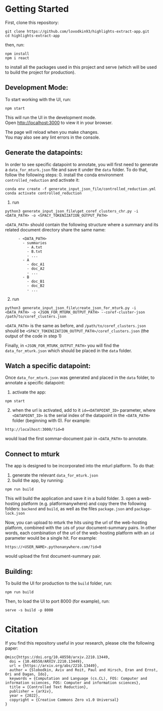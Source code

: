 # Getting Started 
First, clone this repository:
```
git clone https://github.com/lovodkin93/highlights-extract-app.git
cd highlights-extract-app
```
then, run:
```
npm install
npm i react
```
to install all the packages used in this project and serve (which will be used to build the project for production).

## Development Mode:
To start working with the UI, run:
```
npm start
```

This will run the UI in the development mode.\
Open [http://localhost:3000](http://localhost:3000) to view it in your browser.

The page will reload when you make changes.\
You may also see any lint errors in the console.

## Generate the datapoints:
In order to see specific datapoint to annotate, you will first need to generate a `data_for_mturk.json` file and save it under the `data` folder.
To do that, follow the following steps:
0. install the conda environment `controlled_reduction` and activate it:
```
conda env create -f generate_input_json_file/controlled_reduction.yml
conda activate controlled_reduction
```
1. run
```
python3 generate_input_json_file\get_coref_clusters_chr.py -i <DATA_PATH> -o <SPACY_TOKENIZATION_OUTPUT_PATH>
```
`<DATA_PATH>` should contain the following structure where a summary and its related document directory share the same name:
```
      - <DATA_PATH>
        - summaries
          - A.txt
          - B.txt
          - ...
        - A
          - doc_A1
          - doc_A2
          - ...
        - B
          - doc_B1
          - doc_B2
          - ...
```
2. run
```
python3 generate_input_json_file\create_json_for_mturk.py -i <DATA_PATH> -o <JSON_FOR_MTURK_OUTPUT_PATH> --coref-cluster-json /path/to/coref_clusters.json
```
`<DATA_PATH>` is the same as before, and `/path/to/coref_clusters.json` should be `<SPACY_TOKENIZATION_OUTPUT_PATH>/coref_clusters.json` (the output of the code in step 1)

Finally, in `<JSON_FOR_MTURK_OUTPUT_PATH>` you will find the `data_for_mturk.json` which should be placed in the `data` folder.

## Watch a specific datapoint:
Once `data_for_mturk.json` was generated and placed in the `data` folder, to annotate a specific datapoint:
1. activate the app:
```
npm start
```
2. when the url is activated, add to it `id=<DATAPOINT_ID>` parameter, where `<DATAPOINT_ID>` is the serial index of the datapoint in the `<DATA_PATH>` folder (beginning with 0). For example:
```
http://localhost:3000/?id=0
```
would load the first sommar-document pair in `<DATA_PATH>` to annotate.

## Connect to mturk
The app is designed to be incorporated into the mturl platform.
To do that:
1. generate the relevant `data_for_mturk.json`
2. build the app, by running:
```
npm run build
```
This will build the application and save it in a build folder.
3. open a web-hosting platform (e.g. platformanywhere) and copy there the following folders: `backend` and `build`, as well as the files `package.json` and `package-lock.json`

Now, you can upload to mturk the hits using the url of the web-hosting platform, combined with the `id`s of your document-summary pairs. In other words, each combination of the url of the web-hosting platform with an `id` parameter would be a single hit. For example:
```
https://<USER_NAME>.pythonanywhere.com/?id=0
```
would upload the first document-summary pair.
## Building:
To build the UI for production to the `build` folder, run:
```
npm run build
```
Then, to load the UI to port 8000 (for example), run:
```
serve -s build -p 8000
```

Citation
========
If you find this repository useful in your research, please cite the following paper:
```
@misc{https://doi.org/10.48550/arxiv.2210.13449,
  doi = {10.48550/ARXIV.2210.13449},
  url = {https://arxiv.org/abs/2210.13449},
  author = {Slobodkin, Aviv and Roit, Paul and Hirsch, Eran and Ernst, Ori and Dagan, Ido},
  keywords = {Computation and Language (cs.CL), FOS: Computer and information sciences, FOS: Computer and information sciences},
  title = {Controlled Text Reduction},
  publisher = {arXiv},
  year = {2022},
  copyright = {Creative Commons Zero v1.0 Universal}
}

```
